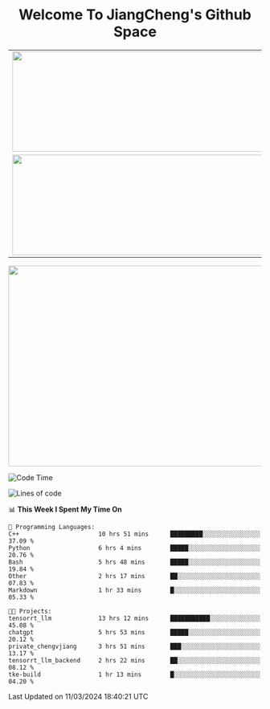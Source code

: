<h1 align="center">Welcome To JiangCheng's Github Space</h1>

<table align="center" frame="void" rules="none" >
  <tr>
    <td>
      <div align="center"> <img height="200px" width="500px"  src="https://github-readme-stats.vercel.app/api?username=thisjiang&hide_title=true&hide_border=true&layout=compact&show_icons=trueline_height=21&text_color=000&icon_color=000&bg_color=0,ea6161,ffc64d,fffc4d,52fa5a&theme=graywhite" /> </div>
    </td>
    <td>
      <div align="center"> <img height="200px" width="500px" src="https://github-readme-stats.vercel.app/api/top-langs/?username=thisjiang&hide_title=true&hide_border=true&layout=compact&langs_count=6&text_color=000&icon_color=fff&bg_color=0,52fa5a,4dfcff,c64dff&theme=graywhite" /> </div>
    </td>
  </tr>
  <tr>
    <td>
      <div align="center"> <img height="200px" width="500px" src="https://github-readme-streak-stats.herokuapp.com/?user=thisjiang&hide_title=true&hide_border=true&layout=compact&langs_count=6" /> </div>
    </td>
    <td>
      <div align="center"> 
      <a href="https://github.com/" target="_blank"><img style="margin: 10px" src="https://profilinator.rishav.dev/skills-assets/git-scm-icon.svg" alt="Git" height="50" /></a>  
      <a href="https://www.linux.org/" target="_blank"><img style="margin: 10px" src="https://profilinator.rishav.dev/skills-assets/linux-original.svg" alt="Linux" height="50" /></a>  
      <a href="https://www.gnu.org/software/bash/" target="_blank"><img style="margin: 10px" src="https://profilinator.rishav.dev/skills-assets/gnu_bash-icon.svg" alt="Bash" height="50" /></a>  
      </div>
    </td>
  </tr>
</table>

<div align="center"> <img height="400px" width="1000px" src="https://github-readme-activity-graph.cyclic.app/graph?username=thisjiang&theme=react&hide_title=true&hide_border=true&layout=compact&langs_count=6" /> </div></td>

<!--START_SECTION:waka-->
![Code Time](http://img.shields.io/badge/Code%20Time-946%20hrs%2041%20mins-blue)

![Lines of code](https://img.shields.io/badge/From%20Hello%20World%20I%27ve%20Written-540.8%20thousand%20lines%20of%20code-blue)

📊 **This Week I Spent My Time On** 

```text
💬 Programming Languages: 
C++                      10 hrs 51 mins      █████████░░░░░░░░░░░░░░░░   37.09 % 
Python                   6 hrs 4 mins        █████░░░░░░░░░░░░░░░░░░░░   20.76 % 
Bash                     5 hrs 48 mins       █████░░░░░░░░░░░░░░░░░░░░   19.84 % 
Other                    2 hrs 17 mins       ██░░░░░░░░░░░░░░░░░░░░░░░   07.83 % 
Markdown                 1 hr 33 mins        █░░░░░░░░░░░░░░░░░░░░░░░░   05.33 % 

🐱‍💻 Projects: 
tensorrt_llm             13 hrs 12 mins      ███████████░░░░░░░░░░░░░░   45.08 % 
chatgpt                  5 hrs 53 mins       █████░░░░░░░░░░░░░░░░░░░░   20.12 % 
private_chengvjiang      3 hrs 51 mins       ███░░░░░░░░░░░░░░░░░░░░░░   13.17 % 
tensorrt_llm_backend     2 hrs 22 mins       ██░░░░░░░░░░░░░░░░░░░░░░░   08.12 % 
tke-build                1 hr 13 mins        █░░░░░░░░░░░░░░░░░░░░░░░░   04.20 % 
```


 Last Updated on 11/03/2024 18:40:21 UTC
<!--END_SECTION:waka-->
